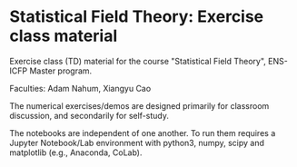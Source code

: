 # Statistical Field Theory: Exercise class material

Exercise class (TD) material for the course "Statistical Field Theory", ENS-ICFP Master program. 

Faculties: Adam Nahum, Xiangyu Cao

The numerical exercises/demos are designed primarily for classroom discussion, and secondarily for self-study. 

The notebooks are independent of one another. To run them requires a Jupyter Notebook/Lab environment with python3, numpy, scipy and matplotlib (e.g., Anaconda, CoLab). 
